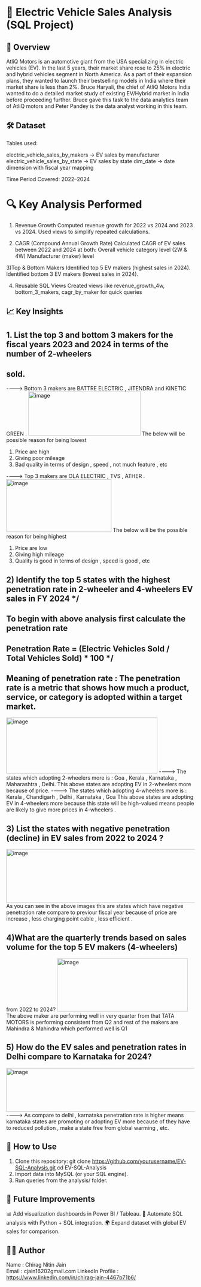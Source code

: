 # 🚗 Electric Vehicle Sales Analysis (SQL Project)

## 📖 Overview
AtliQ Motors is an automotive giant from the USA specializing in electric vehicles (EV). 
In the last 5 years, their market share rose to 25% in electric and hybrid vehicles segment in North America. 
As a part of their expansion plans, they wanted to launch their bestselling models in India where their market 
share is less than 2%. Bruce Haryali, the chief of AtliQ Motors India wanted to do a detailed market study of 
existing EV/Hybrid market in India before proceeding further. 
Bruce gave this task to the data analytics team of AtliQ motors and Peter Pandey is the data analyst working 
in this team.

## 🛠️ Dataset
Tables used:

electric_vehicle_sales_by_makers → EV sales by manufacturer
electric_vehicle_sales_by_state → EV sales by state
dim_date → date dimension with fiscal year mapping

Time Period Covered: 2022–2024

# 🔍 Key Analysis Performed
1) Revenue Growth
Computed revenue growth for 2022 vs 2024 and 2023 vs 2024.
Used views to simplify repeated calculations.

2) CAGR (Compound Annual Growth Rate)
Calculated CAGR of EV sales between 2022 and 2024 at both:
Overall vehicle category level (2W & 4W)
Manufacturer (maker) level

3)Top & Bottom Makers
Identified top 5 EV makers (highest sales in 2024).
Identified bottom 3 EV makers (lowest sales in 2024).

4) Reusable SQL Views
Created views like revenue_growth_4w, bottom_3_makers, cagr_by_maker for quick queries

## 📈 Key Insights

##  1. List the top 3 and bottom 3 makers for the fiscal years 2023 and 2024 in terms of the number of 2-wheelers 
## sold. 

----> Bottom 3 makers are BATTRE ELECTRIC , JITENDRA and KINETIC GREEN .
<img width="300" height="118" alt="image" src="https://github.com/user-attachments/assets/fb1684ca-547d-4feb-be00-f0936ef80895" />
The below will be possible reason for being lowest 
1) Price are high
2) Giving poor mileage
3) Bad quality in terms of design , speed , not much feature , etc

----> Top 3 makers are OLA ELECTRIC , TVS , ATHER .
<img width="281" height="141" alt="image" src="https://github.com/user-attachments/assets/52f207a9-e162-4471-b770-fb3208c4a5bd" />
The below will be the possible reason for being highest
1) Price are low
2) Giving high mileage
3) Quality is good in terms of design , speed is good , etc

##  2) Identify the top 5 states with the highest penetration rate in 2-wheeler and 4-wheelers EV sales in FY 2024 */
## To begin with above analysis first calculate the penetration rate 
## Penetration Rate =  (Electric Vehicles Sold / Total Vehicles Sold) * 100  */
## Meaning of penetration rate : The penetration rate is a metric that shows how much a product, service, or category is adopted within a target market.

<img width="404" height="149" alt="image" src="https://github.com/user-attachments/assets/77ef6ebb-2f64-491f-9ba2-be0dd3569d57" />
----> The states which adopting 2-wheelers more is : Goa , Kerala , Karnataka , Maharashtra , Delhi. 
This above states are adopting EV in 2-wheelers more because of price.
----> The states which adopting 4-wheelers more is : Kerala , Chandigarh , Delhi , Karnataka , Goa 
This above states are adopting EV in 4-wheelers more because this state will be high-valued means people are likely to give more prices in 4-wheelers .

## 3) List the states with negative penetration (decline) in EV sales from 2022 to 2024 ? 

<img width="627" height="143" alt="image" src="https://github.com/user-attachments/assets/b9eed8e6-dcd4-4909-ac15-6df9a853ce7a" />
As you can see in the above images this are states which have negative penetration rate compare to previour fiscal year 
because of price are increase , less charging point cable , less efficient . 

##  4)What are the quarterly trends based on sales volume for the top 5 EV makers (4-wheelers) 
from 2022 to 2024? 
<img width="349" height="142" alt="image" src="https://github.com/user-attachments/assets/09d64b2d-f7b5-428b-ac88-d2daeebaf744" />
The above maker are performing well in very quarter from that TATA MOTORS is performing consistent from Q2 and rest of the makers are Mahindra & Mahindra which 
performed well is Q1 

##  5) How do the EV sales and penetration rates in Delhi compare to Karnataka for 2024? 

<img width="538" height="117" alt="image" src="https://github.com/user-attachments/assets/074625f3-cef1-4b0b-bbb8-25101ce7b6be" />
----> As compare to delhi , karnataka penetration rate is higher means karnataka states are promoting or adopting EV more because of 
they have to reduced pollution , make a state free from global warming , etc. 

##  🚀 How to Use

1. Clone this repository:
git clone https://github.com/yourusername/EV-SQL-Analysis.git
cd EV-SQL-Analysis
2. Import data into MySQL (or your SQL engine).
3. Run queries from the analysis/ folder.

## 📌 Future Improvements
📊 Add visualization dashboards in Power BI / Tableau.
🔄 Automate SQL analysis with Python + SQL integration.
🌍 Expand dataset with global EV sales for comparison.

## 👨‍💻 Author
 Name : Chirag Nitin Jain  
 Email : cjain16202gmail.com
 LinkedIn Profile : https://www.linkedin.com/in/chirag-jain-4467b71b6/







